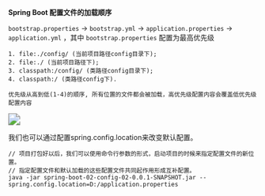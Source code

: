**Spring Boot 配置文件的加载顺序**

`bootstrap.properties` -> `bootstrap.yml` -> `application.properties` -> `application.yml` ，其中 `bootstrap.properties` 配置为最高优先级



```
1. file:./config/ (当前项目路径config目录下);
2. file:./ (当前项目路径下);
3. classpath:/config/ (类路径config目录下);
4. classpath:/ (类路径config下).

优先级从高到低(1-4)的顺序, 所有位置的文件都会被加载，高优先级配置内容会覆盖低优先级配置内容
```

<img src="https://youpaiyun.zongqilive.cn/image/20210309085525.png" style="zoom:150%;" />



我们也可以通过配置spring.config.location来改变默认配置。

```
// 项目打包好以后，我们可以使用命令行参数的形式，启动项目的时候来指定配置文件的新位置。
// 指定配置文件和默认加载的这些配置文件共同起作用形成互补配置。
java -jar spring-boot-02-config-02-0.0.1-SNAPSHOT.jar --spring.config.location=D:/application.properties
```

































